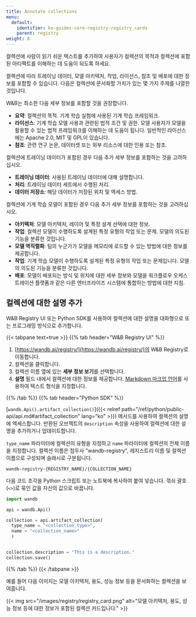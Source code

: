 ```yaml
---
title: Annotate collections
menu:
  default:
    identifier: ko-guides-core-registry-registry_cards
    parent: registry
weight: 8
---
```


컬렉션에 사람이 읽기 쉬운 텍스트를 추가하여 사용자가 컬렉션의 목적과 컬렉션에 포함된 아티팩트를 이해하는 데 도움이 되도록 하세요.

컬렉션에 따라 트레이닝 데이터, 모델 아키텍처, 작업, 라이선스, 참조 및 배포에 대한 정보를 포함할 수 있습니다. 다음은 컬렉션에 문서화할 가치가 있는 몇 가지 주제를 나열한 것입니다.

W&B는 최소한 다음 세부 정보를 포함할 것을 권장합니다.
* **요약**: 컬렉션의 목적. 기계 학습 실험에 사용된 기계 학습 프레임워크.
* **라이선스**: 기계 학습 모델 사용과 관련된 법적 조건 및 권한. 모델 사용자가 모델을 활용할 수 있는 법적 프레임워크를 이해하는 데 도움이 됩니다. 일반적인 라이선스에는 Apache 2.0, MIT 및 GPL이 있습니다.
* **참조**: 관련 연구 논문, 데이터셋 또는 외부 리소스에 대한 인용 또는 참조.

컬렉션에 트레이닝 데이터가 포함된 경우 다음 추가 세부 정보를 포함하는 것을 고려하십시오.
* **트레이닝 데이터**: 사용된 트레이닝 데이터에 대해 설명합니다.
* **처리**: 트레이닝 데이터 세트에서 수행된 처리.
* **데이터 저장소**: 해당 데이터가 저장된 위치 및 엑세스 방법.

컬렉션에 기계 학습 모델이 포함된 경우 다음 추가 세부 정보를 포함하는 것을 고려하십시오.
* **아키텍처**: 모델 아키텍처, 레이어 및 특정 설계 선택에 대한 정보.
* **작업**: 컬렉션 모델이 수행하도록 설계된 특정 유형의 작업 또는 문제. 모델의 의도된 기능을 분류한 것입니다.
* **모델 역직렬화**: 팀의 누군가가 모델을 메모리에 로드할 수 있는 방법에 대한 정보를 제공합니다.
* **작업**: 기계 학습 모델이 수행하도록 설계된 특정 유형의 작업 또는 문제입니다. 모델의 의도된 기능을 분류한 것입니다.
* **배포**: 모델이 배포되는 방식 및 위치에 대한 세부 정보와 모델을 워크플로우 오케스트레이션 플랫폼과 같은 다른 엔터프라이즈 시스템에 통합하는 방법에 대한 지침.

## 컬렉션에 대한 설명 추가

W&B Registry UI 또는 Python SDK를 사용하여 컬렉션에 대한 설명을 대화형으로 또는 프로그래밍 방식으로 추가합니다.

{{< tabpane text=true >}}
  {{% tab header="W&B Registry UI" %}}
1. [https://wandb.ai/registry/](https://wandb.ai/registry/)의 W&B Registry로 이동합니다.
2. 컬렉션을 클릭합니다.
3. 컬렉션 이름 옆에 있는 **세부 정보 보기**를 선택합니다.
4. **설명** 필드 내에서 컬렉션에 대한 정보를 제공합니다. [Markdown 마크업 언어](https://www.markdownguide.org/)를 사용하여 텍스트 형식을 지정합니다.

  {{% /tab %}}
  {{% tab header="Python SDK" %}}

[`wandb.Api().artifact_collection()`]({{< relref path="/ref/python/public-api/api.md#artifact_collection" lang="ko" >}}) 메서드를 사용하여 컬렉션의 설명에 엑세스합니다. 반환된 오브젝트의 `description` 속성을 사용하여 컬렉션에 대한 설명을 추가하거나 업데이트합니다.

`type_name` 파라미터에 컬렉션의 유형을 지정하고 `name` 파라미터에 컬렉션의 전체 이름을 지정합니다. 컬렉션 이름은 접두사 "wandb-registry", 레지스트리 이름 및 컬렉션 이름으로 구성되며 슬래시로 구분됩니다.

```text
wandb-registry-{REGISTRY_NAME}/{COLLECTION_NAME}
```

다음 코드 조각을 Python 스크립트 또는 노트북에 복사하여 붙여 넣습니다. 꺾쇠 괄호(`<>`)로 묶인 값을 자신의 값으로 바꿉니다.

```python
import wandb

api = wandb.Api()

collection = api.artifact_collection(
  type_name = "<collection_type>", 
  name = "<collection_name>"
  )


collection.description = "This is a description."
collection.save()  
```  
  {{% /tab %}}
{{< /tabpane >}}

예를 들어 다음 이미지는 모델 아키텍처, 용도, 성능 정보 등을 문서화하는 컬렉션을 보여줍니다.

{{< img src="/images/registry/registry_card.png" alt="모델 아키텍처, 용도, 성능 정보 등에 대한 정보가 포함된 컬렉션 카드입니다." >}}
